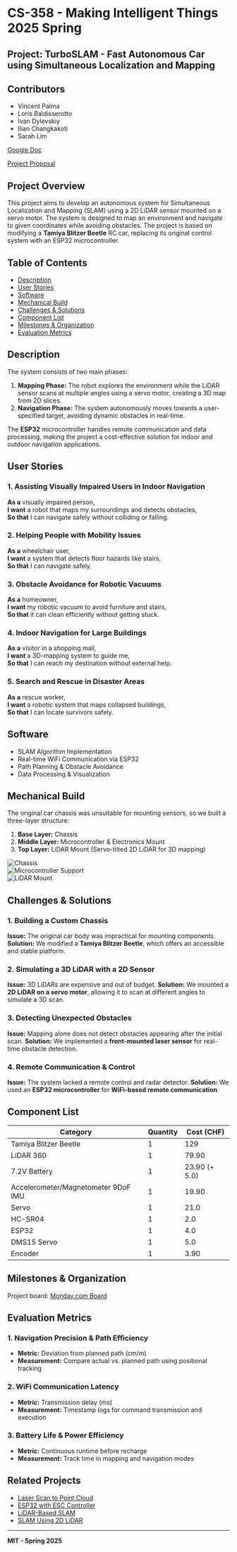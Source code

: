 # CS-358 - Making Intelligent Things 2025 Spring
## Project: TurboSLAM - Fast Autonomous Car using Simultaneous Localization and Mapping

## Contributors
- Vincent Palma
- Loris Baldisserotto
- Ivan Dylevskiy
- Ilian Changkakoti
- Sarah Lim

[Google Doc](https://docs.google.com/document/d/1Hz-CrI_mGBuuY4Cr6uao3CeAetyIk8hIU1p6bzpezqY/edit?usp=sharing)

[Project Proposal](https://www.overleaf.com/read/mtyzjbnkwfxt#540f41)

## Project Overview
This project aims to develop an autonomous system for Simultaneous Localization and Mapping (SLAM) using a 2D LiDAR sensor mounted on a servo motor. The system is designed to map an environment and navigate to given coordinates while avoiding obstacles. The project is based on modifying a **Tamiya Blitzer Beetle** RC car, replacing its original control system with an ESP32 microcontroller.

## Table of Contents
- [Description](#description)
- [User Stories](#user-stories)
- [Software](#software)
- [Mechanical Build](#mechanical-build)
- [Challenges & Solutions](#challenges--solutions)
- [Component List](#component-list)
- [Milestones & Organization](#milestones--organization)
- [Evaluation Metrics](#evaluation-metrics)

## Description
The system consists of two main phases:
1. **Mapping Phase:** The robot explores the environment while the LiDAR sensor scans at multiple angles using a servo motor, creating a 3D map from 2D slices.
2. **Navigation Phase:** The system autonomously moves towards a user-specified target, avoiding dynamic obstacles in real-time.

The **ESP32** microcontroller handles remote communication and data processing, making the project a cost-effective solution for indoor and outdoor navigation applications.

## User Stories
### 1. Assisting Visually Impaired Users in Indoor Navigation
**As a** visually impaired person,  
**I want** a robot that maps my surroundings and detects obstacles,  
**So that** I can navigate safely without colliding or falling.

### 2. Helping People with Mobility Issues
**As a** wheelchair user,  
**I want** a system that detects floor hazards like stairs,  
**So that** I can navigate safely.

### 3. Obstacle Avoidance for Robotic Vacuums
**As a** homeowner,  
**I want** my robotic vacuum to avoid furniture and stairs,  
**So that** it can clean efficiently without getting stuck.

### 4. Indoor Navigation for Large Buildings
**As a** visitor in a shopping mall,  
**I want** a 3D-mapping system to guide me,  
**So that** I can reach my destination without external help.

### 5. Search and Rescue in Disaster Areas
**As a** rescue worker,  
**I want** a robotic system that maps collapsed buildings,  
**So that** I can locate survivors safely.

## Software
- SLAM Algorithm Implementation
- Real-time WiFi Communication via ESP32
- Path Planning & Obstacle Avoidance
- Data Processing & Visualization

## Mechanical Build
The original car chassis was unsuitable for mounting sensors, so we built a three-layer structure:
1. **Base Layer:** Chassis
2. **Middle Layer:** Microcontroller & Electronics Mount
3. **Top Layer:** LiDAR Mount (Servo-tilted 2D LiDAR for 3D mapping)

![Chassis](IMG_3694.jpeg)  
![Microcontroller Support](IMG_3695.jpeg)  
![LiDAR Mount](IMG_3696.jpeg)

## Challenges & Solutions
### 1. **Building a Custom Chassis**
**Issue:** The original car body was impractical for mounting components.
**Solution:** We modified a **Tamiya Blitzer Beetle**, which offers an accessible and stable platform.

### 2. **Simulating a 3D LiDAR with a 2D Sensor**
**Issue:** 3D LiDARs are expensive and out of budget.
**Solution:** We mounted a **2D LiDAR on a servo motor**, allowing it to scan at different angles to simulate a 3D scan.

### 3. **Detecting Unexpected Obstacles**
**Issue:** Mapping alone does not detect obstacles appearing after the initial scan.
**Solution:** We implemented a **front-mounted laser sensor** for real-time obstacle detection.

### 4. **Remote Communication & Control**
**Issue:** The system lacked a remote control and radar detector.
**Solution:** We used an **ESP32 microcontroller** for **WiFi-based remote communication**.

## Component List
| Category | Quantity | Cost (CHF) |
|------|----------|------------|
| Tamiya Blitzer Beetle | 1 | 129 |
| LiDAR 360 | 1 | 79.90 |
| 7.2V Battery | 1 | 23.90 (+ 5.0) |
| Accelerometer/Magnetometer 9DoF IMU | 1 | 19.90 |
| Servo | 1 | 21.0 |
| HC-SR04 | 1 | 2.0 |
| ESP32 | 1 | 4.0 |
| DMS15 Servo | 1 | 5.0 |
| Encoder | 1 | 3.90 |

## Milestones & Organization
Project board: [Monday.com Board](https://limsarah112s-team.monday.com/boards/1877147787)

## Evaluation Metrics
### 1. **Navigation Precision & Path Efficiency**
- **Metric:** Deviation from planned path (cm/m)
- **Measurement:** Compare actual vs. planned path using positional tracking

### 2. **WiFi Communication Latency**
- **Metric:** Transmission delay (ms)
- **Measurement:** Timestamp logs for command transmission and execution

### 3. **Battery Life & Power Efficiency**
- **Metric:** Continuous runtime before recharge
- **Measurement:** Track time in mapping and navigation modes

## Related Projects
- [Laser Scan to Point Cloud](https://github.com/carlosmccosta/laserscan_to_pointcloud?tab=readme-ov-file)
- [ESP32 with ESC Controller](https://github.com/Tales-sv/Esp32-ESC_Controler)
- [LiDAR-Based SLAM](https://github.com/w111liang222/lidar-slam-detection)
- [SLAM Using 2D LiDAR](https://github.com/meyiao/LaserSLAM)





---
**MIT - Spring 2025**

